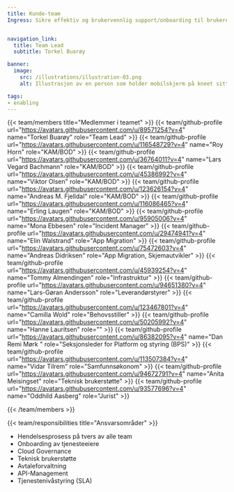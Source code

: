 ```yaml
---
title: Kunde-team
Ingress: Sikre effektiv og brukervennlig support/onboarding til brukere/kunder i henhold til avtalte nivåer og retningslinjer.


navigation_link:
  title: Team Lead
  subtitle: Torkel Buarøy

banner:
  image:
    src: /illustrations/illustration-03.png
    alt: Illustrasjon av en person som holder mobilskjerm på kneet sitt

tags:
- enabling
---
```


{{< team/members title="Medlemmer i teamet" >}}
{{< team/github-profile url="https://avatars.githubusercontent.com/u/89571254?v=4" name="Torkel Buarøy" role="Team Lead" >}}
{{< team/github-profile url="https://avatars.githubusercontent.com/u/116548729?v=4" name="Roy Horn" role="KAM/BOD" >}}
{{< team/github-profile url="https://avatars.githubusercontent.com/u/36764011?v=4" name="Lars Vegard Bachmann" role="KAM/BOD" >}}
{{< team/github-profile url="https://avatars.githubusercontent.com/u/45386992?v=4" name="Viktor Olsen" role="KAM/BOD" >}}
{{< team/github-profile url="https://avatars.githubusercontent.com/u/123626154?v=4" name="Andreas M. Fjelldal" role="KAM/BOD" >}}
{{< team/github-profile url="https://avatars.githubusercontent.com/u/116086465?v=4" name="Erling Laugen" role="KAM/BOD" >}}
{{< team/github-profile url="https://avatars.githubusercontent.com/u/95905006?v=4" name="Mona Ebbesen" role="Incident Manager" >}}
{{< team/github-profile url="https://avatars.githubusercontent.com/u/29474941?v=4" name="Elin Walstrand" role="App Migration" >}}
{{< team/github-profile url="https://avatars.githubusercontent.com/u/75472603?v=4" name="Andreas Didriksen" role="App Migration, Skjemautvikler" >}}
{{< team/github-profile url="https://avatars.githubusercontent.com/u/45939254?v=4" name="Tommy Almendingen" role="Infrastruktur" >}}
{{< team/github-profile url="https://avatars.githubusercontent.com/u/94651380?v=4" name="Lars-Gøran Andersson" role="Leverandørstyrer" >}}
{{< team/github-profile url="https://avatars.githubusercontent.com/u/123467801?v=4" name="Camilla Wold" role="Behovsstiller" >}}
{{< team/github-profile url="https://avatars.githubusercontent.com/u/50205992?v=4" name="Hanne Lauritsen" role="" >}}
{{< team/github-profile url="https://avatars.githubusercontent.com/u/86382095?v=4" name="Dan Remi Mørk " role="Seksjonsleder for Platform og styring (BPS)" >}}
{{< team/github-profile url="https://avatars.githubusercontent.com/u/113507384?v=4" name="Vidar Tilrem" role="Samfunnsøkonom" >}}
{{< team/github-profile url="https://avatars.githubusercontent.com/u/94672791?v=4" name="Anita Meisingset" role="Teknisk brukerstøtte" >}}
{{< team/github-profile url="https://avatars.githubusercontent.com/u/93577696?v=4" name="Oddhild Aasberg" role="Jurist" >}}

{{< /team/members >}}

{{< team/responsibilities title="Ansvarsområder" >}}

- Hendelsesprosess på tvers av alle team
- Onboarding av tjenesteeiere
- Cloud Governance
- Teknisk brukerstøtte
- Avtaleforvaltning
- API-Management
- Tjenestenivåstyring (SLA)
